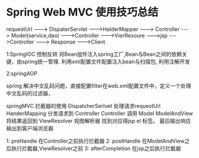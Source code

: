 # Spring Web MVC 使用技巧总结

requestUrl ---> DispaterServlet --->HalderMapper ---> Controller  ---> Model(service,dao) --->Controller --->VierResoure --->jsp --->Controller ---> Response --->Client


1:SpringIOC  控制反转
	将Bean组件注入spring工厂,Bean与Bean之间的依赖关键，由spring统一管理.
	利用xml配置文件配置注入bean与扫描包,
	利用注解开发
	
	
	
	
2:springAOP


spring 解决中文乱码问题，直接配置filter在web.xml配置文件中，定义一个处理中文乱码的过滤器，

springMVC 拦截器的使用
	DispatcherSerlvet 处理请求requestUrl  
	HanderMapping  分发请求到 Controller
	Controller 调用 Model  ModelAndView 将结果返回到 ViewResolver
	视图解析器  找到对应得jsp   el  标签。
	最后输出响应输出到客户端浏览器
	
 1: preHandle         在Controller之前执行拦截器
 2: postHandle        在ModelAndView之后执行拦截器,ViewResolver之前
 3: afterCompletion   在jsp之后执行拦截器
 
 
	
	
	
	
	
	
	



